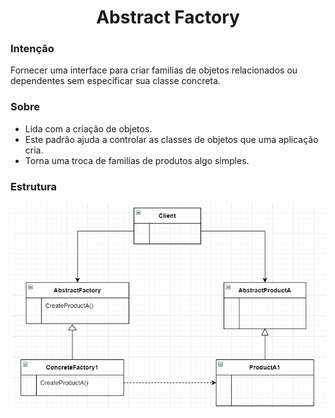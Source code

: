 <h1 style="text-align: center">Abstract Factory</h1>

<h3>Intenção</h3>
<p>Fornecer uma interface para criar familias de objetos relacionados ou dependentes sem especificar sua classe concreta.</p>

<h3>Sobre</h3>
<ul>
    <li>Lida com a criação de objetos.</li>
    <li>Este padrão ajuda a controlar as classes de objetos que uma aplicação cria.</li>
    <li>Torna uma troca de familias de produtos algo simples.</li>
</ul>

<h3>Estrutura</h3>
<img alt="Abstract factory structure" src="./abstract-factory-structure.jpg">
